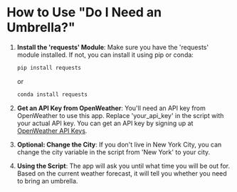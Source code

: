 # How to Use "Do I Need an Umbrella?"

1. **Install the 'requests' Module**:
   Make sure you have the 'requests' module installed. If not, you can install it using pip or conda:

   ```sh
   pip install requests
   ```

   or 

   ```sh
   conda install requests
   ```

2. **Get an API Key from OpenWeather**:
   You'll need an API key from OpenWeather to use this app. Replace 'your_api_key' in the script with your actual API key. You can get an API key by signing up at [OpenWeather API Keys](https://home.openweathermap.org/api_keys).

3. **Optional: Change the City**:
   If you don't live in New York City, you can change the city variable in the script from 'New York' to your city.

4. **Using the Script**:
   The app will ask you until what time you will be out for. Based on the current weather forecast, it will tell you whether you need to bring an umbrella.
